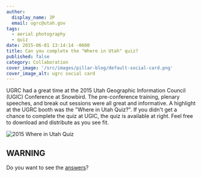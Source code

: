 ```yaml
---
author:
  display_name: JP
  email: ugrc@utah.gov
tags:
  - aerial photography
  - quiz
date: 2015-06-01 13:14:14 -0600
title: Can you complete the "Where in Utah" quiz?
published: false
category: Collaboration
cover_image: '/src/images/pillar-blog/default-social-card.png'
cover_image_alt: ugrc social card
---
```


UGRC had a great time at the 2015 Utah Geographic Information Council (UGIC) Conference at Snowbird. The pre-conference training, plenary speeches, and break out sessions were all great and informative. A highlight at the UGRC booth was the "Where in Utah Quiz?". If you didn't get a chance to complete the quiz at UGIC, the quiz is available at right. Feel free to download and distribute as you see fit.

![2015 Where in Utah Quiz](/images/404.png)

## WARNING

Do you want to see the [answers](/images/404.png)?

